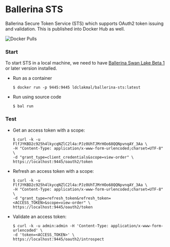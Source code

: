 # Ballerina STS

Ballerina Secure Token Service (STS) which supports OAuth2 token issuing and validation. 
This is published into Docker Hub as well.

![Docker Pulls](https://img.shields.io/docker/pulls/ldclakmal/ballerina-sts)

### Start

To start STS in a local machine, we need to have [Ballerina Swan Lake Beta 1](https://ballerina.io/downloads/) or 
later version installed.

- Run as a container
  ```shell
  $ docker run -p 9445:9445 ldclakmal/ballerina-sts:latest
  ```
  
- Run using source code
  ```shell
  $ bal run
  ```


### Test

- Get an access token with a scope:
  ```shell
  $ curl -k -u FlfJYKBD2c925h4lkycqNZlC2l4a:PJz0UhTJMrHOo68QQNpvnqAY_3Aa \
  -H "Content-Type: application/x-www-form-urlencoded;charset=UTF-8" \
  -d "grant_type=client_credentials&scope=view-order" \
  https://localhost:9445/oauth2/token
  ```

- Refresh an access token with a scope:
  ```shell
  $ curl -k -u FlfJYKBD2c925h4lkycqNZlC2l4a:PJz0UhTJMrHOo68QQNpvnqAY_3Aa \
  -H "Content-Type: application/x-www-form-urlencoded;charset=UTF-8" \
  -d "grant_type=refresh_token&refresh_token=<ACCESS_TOKEN>&scope=view-order" \
  https://localhost:9445/oauth2/token
  ```

- Validate an access token:
  ```shell
  $ curl -k -u admin:admin -H 'Content-Type: application/x-www-form-urlencoded' \
  -d 'token=<ACCESS_TOKEN>' \
  https://localhost:9445/oauth2/introspect
  ```
